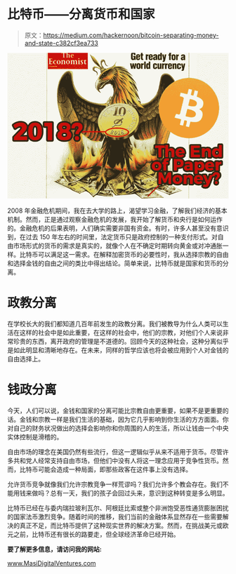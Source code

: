 # 比特币——分离货币和国家

> 原文：<https://medium.com/hackernoon/bitcoin-separating-money-and-state-c382cf3ea733>

![](img/7d8fa706b9b1bb2b9199048d98ef148b.png)

2008 年金融危机期间，我在去大学的路上，渴望学习金融，了解我们经济的基本机制。然而，正是通过观察金融危机的发展，我开始了解货币和央行是如何运作的。金融危机的后果表明，人们确实需要非国有资金。有时，许多人甚至没有意识到，在过去 150 年左右的时间里，法定货币只是政府控制的一种支付形式。对自由市场形式的货币的需求是真实的，就像个人在不确定时期转向黄金或对冲通胀一样。比特币可以满足这一需求。在解释加密货币的必要性时，我从选择宗教的自由和选择金钱的自由之间的类比中得出结论。简单来说，比特币就是国家和货币的分离。

# 政教分离

在学校长大的我们都知道几百年前发生的政教分离。我们被教导为什么人类可以生活在这样的社会中是如此重要，在这样的社会中，他们的宗教，对他们个人来说非常珍贵的东西，离开政府的管理是不道德的。回顾今天的这种社会，这种分离似乎是如此明显和清晰地存在。在未来，同样的哲学应该也将会被应用到个人对金钱的自由选择上。

# **钱政分离**

今天，人们可以说，金钱和国家的分离可能比宗教自由更重要，如果不是更重要的话。金钱和宗教一样是我们生活的基础，因为它几乎影响到你生活的方方面面。你对自己的财务状况做出的选择会影响你和你周围的人的生活，所以让钱由一个中央实体控制是滑稽的。

自由市场的理念在美国仍然有些流行，但这一逻辑似乎从来不适用于货币。尽管许多共和党人经常支持自由市场，但他们中没有人将这一理念应用于竞争性货币。然而，比特币可能会造成一种局面，即那些政客在这件事上没有选择。

允许货币竞争就像我们允许宗教竞争一样荒谬吗？我们允许多个教会存在。我们不能用钱来做吗？总有一天，我们的孩子会回过头来，意识到这种转变是多么明显。

比特币已经在与委内瑞拉玻利瓦尔、阿根廷比索或整个非洲饱受恶性通货膨胀困扰的国家法币激烈竞争。随着时间的推移，我们当前的金融体系显然存在一些需要解决的真正不足，而比特币提供了这种现实世界的解决方案。然而，在挑战美元或欧元之前，比特币还有很长的路要走，但全球经济革命已经开始。

**要了解更多信息，请访问我的网站:**

www.MasiDigitalVentures.com